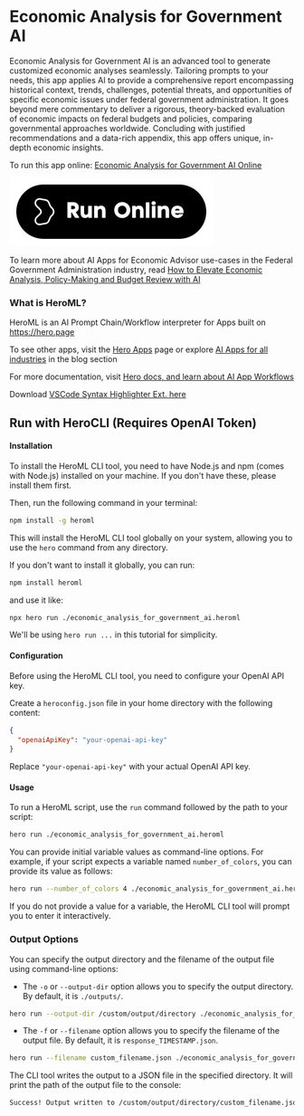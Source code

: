 # Economic Analysis for Government AI

Economic Analysis for Government AI is an advanced tool to generate customized economic analyses seamlessly. Tailoring prompts to your needs, this app applies AI to provide a comprehensive report encompassing historical context, trends, challenges, potential threats, and opportunities of specific economic issues under federal government administration. It goes beyond mere commentary to deliver a rigorous, theory-backed evaluation of economic impacts on federal budgets and policies, comparing governmental approaches worldwide. Concluding with justified recommendations and a data-rich appendix, this app offers unique, in-depth economic insights.

To run this app online: [Economic Analysis for Government AI Online](https://hero.page/app/economic-analysis-for-government-ai-ai-powered-federal-economic-insights/ubjen6JpEdRITsNAXmj6)

[![Run Economic Analysis for Government AI Online](/assets/run.svg)](https://hero.page/app/economic-analysis-for-government-ai-ai-powered-federal-economic-insights/ubjen6JpEdRITsNAXmj6)

To learn more about AI Apps for Economic Advisor use-cases in the Federal Government Administration industry, read [How to Elevate Economic Analysis, Policy-Making and Budget Review with AI](https://hero.page/blog/ai/federal-government-administration/how-to-elevate-economic-analysis-policy-making-and-budget-review-with-ai/170872)

### What is HeroML?
HeroML is an AI Prompt Chain/Workflow interpreter for Apps built on https://hero.page 

To see other apps, visit the [Hero Apps](https://hero.page/apps) page or explore [AI Apps for all industries](https://hero.page/blog) in the blog section

For more documentation, visit [Hero docs, and learn about AI App Workflows](https://hero.page/tutorials/introduction-to-heroml)

Download [VSCode Syntax Highlighter Ext. here](https://marketplace.visualstudio.com/items?itemName=hero-page.heroml)

## Run with HeroCLI (Requires OpenAI Token)

#### Installation

To install the HeroML CLI tool, you need to have Node.js and npm (comes with Node.js) installed on your machine. If you don't have these, please install them first. 

Then, run the following command in your terminal:

```bash
npm install -g heroml
```

This will install the HeroML CLI tool globally on your system, allowing you to use the `hero` command from any directory.

If you don't want to install it globally, you can run:

```bash
npm install heroml
```

and use it like:

```bash
npx hero run ./economic_analysis_for_government_ai.heroml
```

We'll be using `hero run ...` in this tutorial for simplicity.

#### Configuration

Before using the HeroML CLI tool, you need to configure your OpenAI API key. 

Create a `heroconfig.json` file in your home directory with the following content:

```json
{
  "openaiApiKey": "your-openai-api-key"
}
```

Replace `"your-openai-api-key"` with your actual OpenAI API key.

#### Usage

To run a HeroML script, use the `run` command followed by the path to your script:

```bash
hero run ./economic_analysis_for_government_ai.heroml
```

You can provide initial variable values as command-line options. For example, if your script expects a variable named `number_of_colors`, you can provide its value as follows:

```bash
hero run --number_of_colors 4 ./economic_analysis_for_government_ai.heroml
```

If you do not provide a value for a variable, the HeroML CLI tool will prompt you to enter it interactively.

### Output Options

You can specify the output directory and the filename of the output file using command-line options:

- The `-o` or `--output-dir` option allows you to specify the output directory. By default, it is `./outputs/`.

```bash
hero run --output-dir /custom/output/directory ./economic_analysis_for_government_ai.heroml
```

- The `-f` or `--filename` option allows you to specify the filename of the output file. By default, it is `response_TIMESTAMP.json`.

```bash
hero run --filename custom_filename.json ./economic_analysis_for_government_ai.heroml
```

The CLI tool writes the output to a JSON file in the specified directory. It will print the path of the output file to the console:

```bash
Success! Output written to /custom/output/directory/custom_filename.json
```

